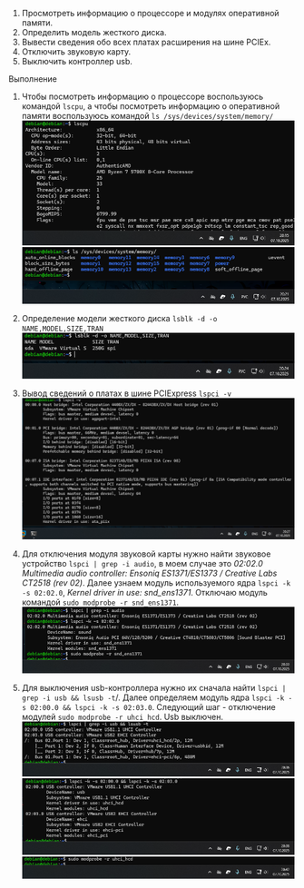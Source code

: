 1) Просмотреть информацию о процессоре и модулях оперативной памяти.
2) Определить модель жесткого диска.
3) Вывести сведения обо всех платах расширения на шине PCIEx.
4) Отключить звуковую карту.
5) Выключить контроллер usb.

Выполнение

1. Чтобы посмотреть информацию о процессоре воспользуюсь командой `lscpu`, а чтобы посмотреть информацию о оперативной памяти воспользуюсь командой `ls /sys/devices/system/memory/`
![Image](https://github.com/sender2033/testwork-protech-Vafin/blob/main/%D0%9C%D0%BE%D0%B4%D1%83%D0%BB%D1%8C%201.%20%D0%9E%D0%A1/%D0%98%D0%B7%D0%BE%D0%B1%D1%80%D0%B0%D0%B6%D0%B5%D0%BD%D0%B8%D1%8F/Pasted%20image%2020251007201603.png?raw=true)
![Image](https://github.com/sender2033/testwork-protech-Vafin/blob/main/%D0%9C%D0%BE%D0%B4%D1%83%D0%BB%D1%8C%201.%20%D0%9E%D0%A1/%D0%98%D0%B7%D0%BE%D0%B1%D1%80%D0%B0%D0%B6%D0%B5%D0%BD%D0%B8%D1%8F/Pasted%20image%2020251007202233.png?raw=true)
2. Определение модели жесткого диска `lsblk -d -o NAME,MODEL,SIZE,TRAN`
![Image](https://github.com/sender2033/testwork-protech-Vafin/blob/main/%D0%9C%D0%BE%D0%B4%D1%83%D0%BB%D1%8C%201.%20%D0%9E%D0%A1/%D0%98%D0%B7%D0%BE%D0%B1%D1%80%D0%B0%D0%B6%D0%B5%D0%BD%D0%B8%D1%8F/Pasted%20image%2020251007202454.png?raw=true)
3. Вывод сведений о платах в шине PCIExpress `lspci -v`
![Image](https://github.com/sender2033/testwork-protech-Vafin/blob/main/%D0%9C%D0%BE%D0%B4%D1%83%D0%BB%D1%8C%201.%20%D0%9E%D0%A1/%D0%98%D0%B7%D0%BE%D0%B1%D1%80%D0%B0%D0%B6%D0%B5%D0%BD%D0%B8%D1%8F/Pasted%20image%2020251007202721.png?raw=true)

4. Для отключения модуля звуковой карты нужно найти звуковое устройство `lspci | grep -i audio`, в моем случае это *02:02.0 Multimedia audio controller: Ensoniq ES1371/ES1373 / Creative Labs CT2518 (rev 02)*. Далее узнаем модуль используемого ядра `lspci -k -s 02:02.0`, *Kernel driver in use: snd_ens1371*. Отключаю модуль командой `sudo modprobe -r snd_ens1371`. 
![Image](https://github.com/sender2033/testwork-protech-Vafin/blob/main/%D0%9C%D0%BE%D0%B4%D1%83%D0%BB%D1%8C%201.%20%D0%9E%D0%A1/%D0%98%D0%B7%D0%BE%D0%B1%D1%80%D0%B0%D0%B6%D0%B5%D0%BD%D0%B8%D1%8F/Pasted%20image%2020251007203359.png?raw=true)

5. Для выключения usb-контроллера нужно их сначала найти `lspci | grep -i usb && lsusb -t`/. Далее определяем модуль ядра `lspci -k -s 02:00.0 && lspci -k -s 02:03.0`.  Следующий шаг - отключение модулей `sudo modprobe -r uhci_hcd`. Usb выключен.
![Image](https://github.com/sender2033/testwork-protech-Vafin/blob/main/%D0%9C%D0%BE%D0%B4%D1%83%D0%BB%D1%8C%201.%20%D0%9E%D0%A1/%D0%98%D0%B7%D0%BE%D0%B1%D1%80%D0%B0%D0%B6%D0%B5%D0%BD%D0%B8%D1%8F/Pasted%20image%2020251007203659.png?raw=true)
![Image](https://github.com/sender2033/testwork-protech-Vafin/blob/main/%D0%9C%D0%BE%D0%B4%D1%83%D0%BB%D1%8C%201.%20%D0%9E%D0%A1/%D0%98%D0%B7%D0%BE%D0%B1%D1%80%D0%B0%D0%B6%D0%B5%D0%BD%D0%B8%D1%8F/Pasted%20image%2020251007203908.png?raw=true)
![Image](https://github.com/sender2033/testwork-protech-Vafin/blob/main/%D0%9C%D0%BE%D0%B4%D1%83%D0%BB%D1%8C%201.%20%D0%9E%D0%A1/%D0%98%D0%B7%D0%BE%D0%B1%D1%80%D0%B0%D0%B6%D0%B5%D0%BD%D0%B8%D1%8F/Pasted%20image%2020251007204333.png?raw=true)
